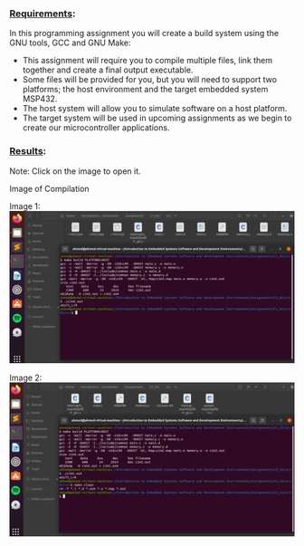 ### <ins>Requirements</ins>:  

In this programming assignment you will create a build system using the GNU tools, GCC and GNU Make:

- This assignment will require you to compile multiple files, link them together and create a final output executable. 
- Some files will be provided for you, but you will need to support two platforms; the host environment and the target embedded system MSP432. 
- The host system will allow you to simulate software on a host platform. 
- The target system will be used in upcoming assignments as we begin to create our microcontroller applications.

### <ins>Results</ins>:  

Note: Click on the image to open it.

Image of Compilation

Image 1:
![alt text](https://github.com/AhmedHassan95/Makefile/blob/master/Assignments/C1_M2/C1M2%20I.png)


Image 2:
![alt text](https://github.com/AhmedHassan95/Makefile/blob/master/Assignments/C1_M2/C1M2%20II.png)
